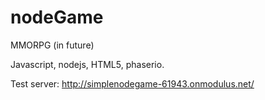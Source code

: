 # nodeGame

MMORPG (in future)

Javascript, nodejs, HTML5, phaserio.

Test server: 
http://simplenodegame-61943.onmodulus.net/
